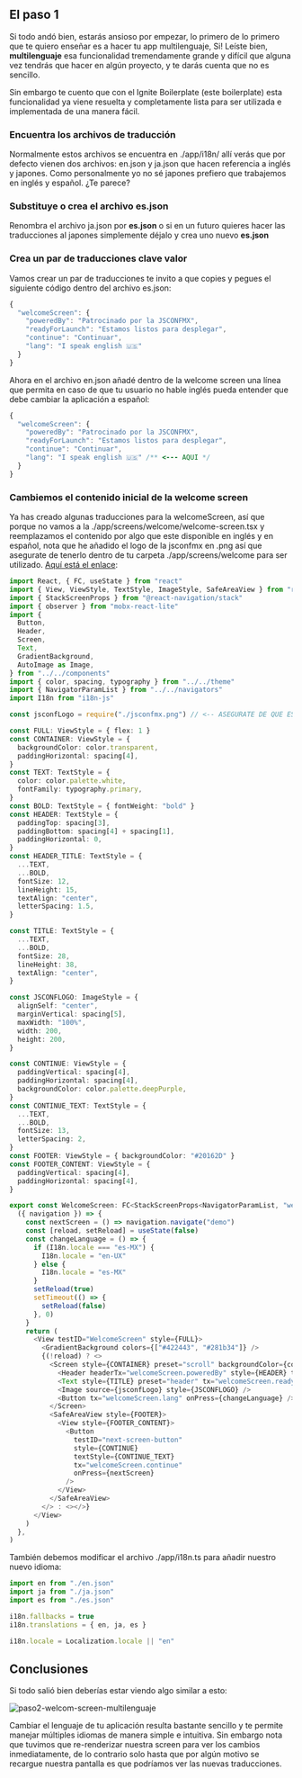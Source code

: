 ## El paso 1

Si todo andó bien, estarás ansioso por empezar, lo primero de lo primero que te quiero enseñar es a hacer tu app multilenguaje, Si! Leíste bien, **multilenguaje** esa funcionalidad tremendamente grande y difícil que alguna vez tendrás que hacer en algún proyecto, y te darás cuenta que no es sencillo.

Sin embargo te cuento que con el Ignite Boilerplate (este boilerplate) esta funcionalidad ya viene resuelta y completamente lista para ser utilizada e implementada de una manera fácil.

### Encuentra los archivos de traducción

Normalmente estos archivos se encuentra en ./app/i18n/
allí verás que por defecto vienen dos archivos: en.json y ja.json
que hacen referencia a inglés y japones. Como personalmente yo no sé japones prefiero que trabajemos en inglés y español. ¿Te parece?

### Substituye o crea el archivo es.json

Renombra el archivo ja.json por **es.json** o si en un futuro quieres
hacer las traducciones al japones simplemente déjalo y crea uno nuevo
**es.json**

### Crea un par de traducciones clave valor

Vamos crear un par de traducciones te invito a que copies y pegues el siguiente código dentro del archivo es.json:

```ts script
{
  "welcomeScreen": {
    "poweredBy": "Patrocinado por la JSCONFMX",
    "readyForLaunch": "Estamos listos para desplegar",
    "continue": "Continuar",
    "lang": "I speak english 🇺🇸"
  }
}
```

Ahora en el archivo en.json añadé dentro de la welcome screen una
línea que permita en caso de que tu usuario no hable inglés pueda entender que debe cambiar la aplicación a español:

```ts script
{
  "welcomeScreen": {
    "poweredBy": "Patrocinado por la JSCONFMX",
    "readyForLaunch": "Estamos listos para desplegar",
    "continue": "Continuar",
    "lang": "I speak english 🇺🇸" /** <--- AQUI */
  }
}
```

### Cambiemos el contenido inicial de la welcome screen

Ya has creado algunas traducciones para la welcomeScreen, así que
porque no vamos a la ./app/screens/welcome/welcome-screen.tsx y reemplazamos el contenido por algo que este disponible en inglés y en español, nota que he añadido el logo de la jsconfmx en .png así que asegurate de tenerlo dentro de tu carpeta ./app/screens/welcome
para ser utilizado. [Aquí está el enlace](https://github.com/seagomezar/workshopJsconfmxRNApp/tree/main/app/screens/welcome):

```ts script
import React, { FC, useState } from "react"
import { View, ViewStyle, TextStyle, ImageStyle, SafeAreaView } from "react-native"
import { StackScreenProps } from "@react-navigation/stack"
import { observer } from "mobx-react-lite"
import {
  Button,
  Header,
  Screen,
  Text,
  GradientBackground,
  AutoImage as Image,
} from "../../components"
import { color, spacing, typography } from "../../theme"
import { NavigatorParamList } from "../../navigators"
import I18n from "i18n-js"

const jsconfLogo = require("./jsconfmx.png") // <-- ASEGURATE DE QUE ESTE

const FULL: ViewStyle = { flex: 1 }
const CONTAINER: ViewStyle = {
  backgroundColor: color.transparent,
  paddingHorizontal: spacing[4],
}
const TEXT: TextStyle = {
  color: color.palette.white,
  fontFamily: typography.primary,
}
const BOLD: TextStyle = { fontWeight: "bold" }
const HEADER: TextStyle = {
  paddingTop: spacing[3],
  paddingBottom: spacing[4] + spacing[1],
  paddingHorizontal: 0,
}
const HEADER_TITLE: TextStyle = {
  ...TEXT,
  ...BOLD,
  fontSize: 12,
  lineHeight: 15,
  textAlign: "center",
  letterSpacing: 1.5,
}

const TITLE: TextStyle = {
  ...TEXT,
  ...BOLD,
  fontSize: 28,
  lineHeight: 38,
  textAlign: "center",
}

const JSCONFLOGO: ImageStyle = {
  alignSelf: "center",
  marginVertical: spacing[5],
  maxWidth: "100%",
  width: 200,
  height: 200,
}

const CONTINUE: ViewStyle = {
  paddingVertical: spacing[4],
  paddingHorizontal: spacing[4],
  backgroundColor: color.palette.deepPurple,
}
const CONTINUE_TEXT: TextStyle = {
  ...TEXT,
  ...BOLD,
  fontSize: 13,
  letterSpacing: 2,
}
const FOOTER: ViewStyle = { backgroundColor: "#20162D" }
const FOOTER_CONTENT: ViewStyle = {
  paddingVertical: spacing[4],
  paddingHorizontal: spacing[4],
}

export const WelcomeScreen: FC<StackScreenProps<NavigatorParamList, "welcome">> = observer(
  ({ navigation }) => {
    const nextScreen = () => navigation.navigate("demo")
    const [reload, setReload] = useState(false)
    const changeLanguage = () => {
      if (I18n.locale === "es-MX") {
        I18n.locale = "en-UX"
      } else {
        I18n.locale = "es-MX"
      }
      setReload(true)
      setTimeout(() => {
        setReload(false)
      }, 0)
    }
    return (
      <View testID="WelcomeScreen" style={FULL}>
        <GradientBackground colors={["#422443", "#281b34"]} />
        {(!reload) ? <>
          <Screen style={CONTAINER} preset="scroll" backgroundColor={color.transparent}>
            <Header headerTx="welcomeScreen.poweredBy" style={HEADER} titleStyle={HEADER_TITLE} />
            <Text style={TITLE} preset="header" tx="welcomeScreen.readyForLaunch" />
            <Image source={jsconfLogo} style={JSCONFLOGO} />
            <Button tx="welcomeScreen.lang" onPress={changeLanguage} />
          </Screen>
          <SafeAreaView style={FOOTER}>
            <View style={FOOTER_CONTENT}>
              <Button
                testID="next-screen-button"
                style={CONTINUE}
                textStyle={CONTINUE_TEXT}
                tx="welcomeScreen.continue"
                onPress={nextScreen}
              />
            </View>
          </SafeAreaView>
        </> : <></>}
      </View>
    )
  },
)
```

También debemos modificar el archivo ./app/i18n.ts para añadir nuestro nuevo idioma:

```ts script
import en from "./en.json"
import ja from "./ja.json"
import es from "./es.json"

i18n.fallbacks = true
i18n.translations = { en, ja, es }

i18n.locale = Localization.locale || "en"
```

## Conclusiones

Si todo salió bien deberías estar viendo algo similar a esto:

![paso2-welcom-screen-multilenguaje](https://raw.githubusercontent.com/seagomezar/workshopJsconfmxRNApp/step1/workshop-images/paso2-welcom-screen-multilenguaje.png "paso2-welcom-screen-multilenguaje")

Cambiar el lenguaje de tu aplicación resulta bastante sencillo y te permite manejar múltiples idiomas de manera simple e intuitiva. Sin embargo nota que tuvimos que re-renderizar nuestra screen para ver los cambios inmediatamente, de lo contrario solo hasta que por algún motivo se recargue nuestra pantalla es que podríamos ver las nuevas traducciones.